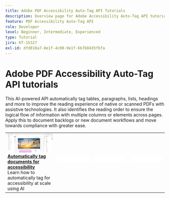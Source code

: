 ```yaml
---
title: Adobe PDF Accessibility Auto-Tag API Tutorials
description: Overview page for Adobe Accessibility Auto-Tag API tutorials
feature: PDF Accessibility Auto-Tag API
role: Developer
level: Beginner, Intermediate, Experienced
type: Tutorial
jira: KT-15327
exl-id: dfd018a7-8e1f-4c00-9e1f-6b7b8435fbfa
---
```

# Adobe PDF Accessibility Auto-Tag API tutorials

This AI-powered API automatically tag tables, paragraphs, lists, headings and more to improve the reading experience of native or scanned PDFs with assistive technologies. It also identifies the reading order to ensure the logical flow of information with multiple columns or elements across pages. Apply this to document backlogs or new document workflows and move towards compliance with greater ease.

<table style="table-layout:fixed">
<tr>
  <td>
    <a href="automatically-add-tags.md">
      <img alt="Automatically tag documents for accessibility" src="assets/auto-tag-accessibility.png" />
    </a>
    <div>
      <a href="automatically-add-tags.md"><strong>Automatically tag documents for accessibility</strong></a>
      </div>
      Learn how to automatically tag for accessibility at scale using AI
      <br>
  </td>
 <td>
       <img alt="Spacer" src="../assets/WhiteBanner_Placeholder.png">
       <div>
       <br>
 </td>
 <td>
       <img alt="Spacer" src="../assets/WhiteBanner_Placeholder.png">
       <div>
       <br>
 </td>
 <td>
       <img alt="Spacer" src="../assets/WhiteBanner_Placeholder.png">
       <div>
       <br>
 </td>
</tr>
</table>